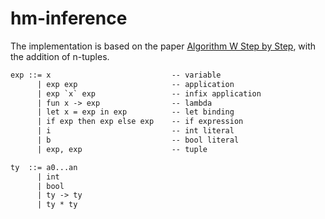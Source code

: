 # hm-inference

The implementation is based on the paper [Algorithm W Step by Step][algo-w],
with the addition of n-tuples.

```txt
exp ::= x                           -- variable
      | exp exp                     -- application
      | exp `x` exp                 -- infix application
      | fun x -> exp                -- lambda
      | let x = exp in exp          -- let binding
      | if exp then exp else exp    -- if expression
      | i                           -- int literal
      | b                           -- bool literal
      | exp, exp                    -- tuple

ty  ::= a0...an
      | int
      | bool
      | ty -> ty
      | ty * ty
```

[algo-w]: http://citeseerx.ist.psu.edu/viewdoc/download?doi=10.1.1.65.7733&rep=rep1&type=pdf
